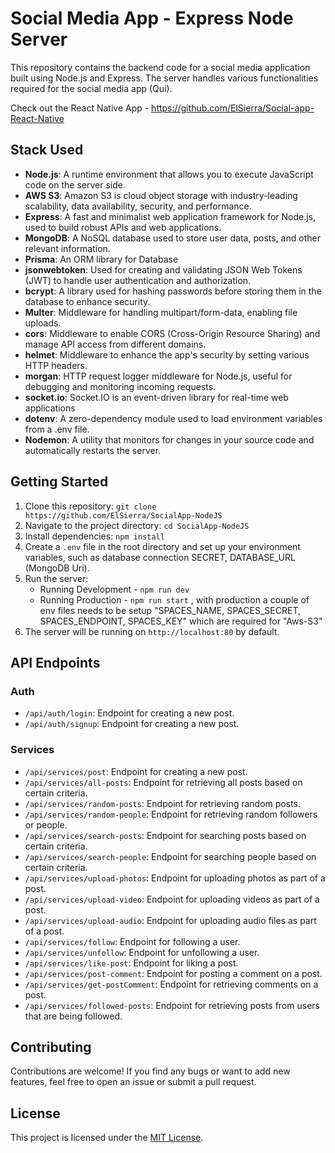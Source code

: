# Social Media App - Express Node Server

This repository contains the backend code for a social media application built using Node.js and Express. The server handles various functionalities required for the social media app (Qui).

Check out the React Native App - <https://github.com/ElSierra/Social-app-React-Native>

## Stack Used

- **Node.js**: A runtime environment that allows you to execute JavaScript code on the server side.
- **AWS S3**: Amazon S3 is cloud object storage with industry-leading scalability, data availability, security, and performance.
- **Express**: A fast and minimalist web application framework for Node.js, used to build robust APIs and web applications.
- **MongoDB**: A NoSQL database used to store user data, posts, and other relevant information.
- **Prisma**: An ORM library for Database
- **jsonwebtoken**: Used for creating and validating JSON Web Tokens (JWT) to handle user authentication and authorization.
- **bcrypt**: A library used for hashing passwords before storing them in the database to enhance security.
- **Multer**: Middleware for handling multipart/form-data, enabling file uploads.
- **cors**: Middleware to enable CORS (Cross-Origin Resource Sharing) and manage API access from different domains.
- **helmet**: Middleware to enhance the app's security by setting various HTTP headers.
- **morgan**: HTTP request logger middleware for Node.js, useful for debugging and monitoring incoming requests.
- **socket.io**: Socket.IO is an event-driven library for real-time web applications
- **dotenv**: A zero-dependency module used to load environment variables from a .env file.
- **Nodemon**: A utility that monitors for changes in your source code and automatically restarts the server.

## Getting Started

1. Clone this repository: `git clone https://github.com/ElSierra/SocialApp-NodeJS`
2. Navigate to the project directory: `cd SocialApp-NodeJS`
3. Install dependencies: `npm install`
4. Create a `.env` file in the root directory and set up your environment variables, such as database connection SECRET, DATABASE_URL (MongoDB Uri).
5. Run the server:
   - Running Development - `npm run dev`
   - Running Production - `npm run start` , with production a couple of env files needs to be setup "SPACES_NAME, SPACES_SECRET, SPACES_ENDPOINT, SPACES_KEY" which are required for "Aws-S3"
6. The server will be running on `http://localhost:80` by default.

## API Endpoints

### Auth

- `/api/auth/login`: Endpoint for creating a new post.
- `/api/auth/signup`: Endpoint for creating a new post.
  
### Services

- `/api/services/post`: Endpoint for creating a new post.
- `/api/services/all-posts`: Endpoint for retrieving all posts based on certain criteria.
- `/api/services/random-posts`: Endpoint for retrieving random posts.
- `/api/services/random-people`: Endpoint for retrieving random followers or people.
- `/api/services/search-posts`: Endpoint for searching posts based on certain criteria.
- `/api/services/search-people`: Endpoint for searching people based on certain criteria.
- `/api/services/upload-photos`: Endpoint for uploading photos as part of a post.
- `/api/services/upload-video`: Endpoint for uploading videos as part of a post.
- `/api/services/upload-audio`: Endpoint for uploading audio files as part of a post.
- `/api/services/follow`: Endpoint for following a user.
- `/api/services/unfollow`: Endpoint for unfollowing a user.
- `/api/services/like-post`: Endpoint for liking a post.
- `/api/services/post-comment`: Endpoint for posting a comment on a post.
- `/api/services/get-postComment`: Endpoint for retrieving comments on a post.
- `/api/services/followed-posts`: Endpoint for retrieving posts from users that are being followed.

## Contributing

Contributions are welcome! If you find any bugs or want to add new features, feel free to open an issue or submit a pull request.

## License

This project is licensed under the [MIT License](LICENSE).
